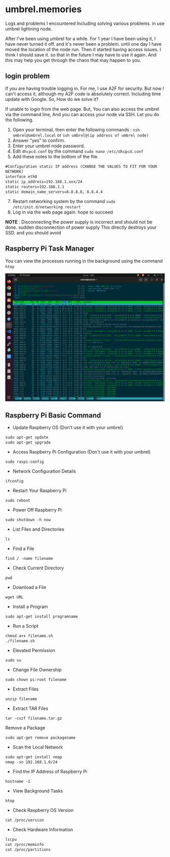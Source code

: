 # umbrel.memories
 Logs and problems I encountered Including solving various problems. in use umbrel lightning node.
 
After I've been using umbrel for a while. For 1 year I have been using it, I have never turned it off. and it's never been a problem. until one day I have moved the location of the node run. Then it started having access issues. I think I should save it. so that in the future I may have to use it again. And this may help you get through the chaos that may happen to you.

## login problem

If you are having trouble logging in. For me, I use A2F for security. But now I can't access it, although my A2F code is absolutely correct. Including time update with Google. So, How do we solve it?

If unable to login from the web page. But, You can also access the umbrel via the command line, And you can access your node via SSH. Let you do the following.

1. Open your terminal, then enter the following commands : `ssh umbrel@umbrel.local` or `ssh umbrel@(ip address of umbrel node)`
2. Answer "yes" to confirm.
3. Enter your umbrel node password.
4. Edit `dhcpcd.conf` by the command `sudo nano /etc/dhcpcd.conf`
6. Add these notes to the bottom of the file.

~~~
#Configuration static IP address (CHANGE THE VALUES TO FIT FOR YOUR NETWORK)
interface eth0
static ip_address=192.168.1.xxx/24
static routers=192.168.1.1
static domain_name_servers=8.8.8.8, 8.8.4.4
~~~

7. Restart networking system by the command `sudo /etc/init.d/networking restart`
8. Log in via the web page again. hope to succeed

**NOTE** : Disconnecting the power supply is incorrect and should not be done. sudden disconnection of power supply This directly destroys your SSD. and you should avoid

## Raspberry Pi Task Manager

You can view the processes running in the background using the command `htop`

![pic1](/src/Screenshot%20from%202022-11-25%2013-01-58.png)

## Raspberry Pi Basic Command

- Update Raspberry OS (Don't use it with your umbrel)
~~~
sudo apt-get update 
sudo apt-get upgrade
~~~
- Access Raspberry Pi Configuration (Don't use it with your umbrel)
~~~
sudo raspi-config
~~~
- Network Configuration Details
~~~
ifconfig
~~~
- Restart Your Raspberry Pi
~~~
sudo reboot
~~~
- Power Off Raspberry Pi
~~~
sudo shutdown -h now
~~~
- List Files and Directories
~~~
ls
~~~
- Find a File
~~~
find / -name filename
~~~
- Check Current Directory
~~~
pwd
~~~
- Download a File
~~~
wget URL
~~~
- Install a Program
~~~
sudo apt-get install programname
~~~
- Run a Script
~~~
chmod a+x filename.sh
./filename.sh
~~~
- Elevated Permission
~~~
sudo su
~~~
- Change File Ownership
~~~
sudo chown pi:root filename
~~~
- Extract Files
~~~
unzip filename
~~~
- Extract TAR Files
~~~
tar -cvzf filename.tar.gz
~~~
Remove a Package
~~~
sudo apt-get remove packagename
~~~
- Scan the Local Network
~~~
sudo apt-get install nmap
nmap -sn 192.168.1.0/24
~~~
- Find the IP Address of Raspberry Pi
~~~
hostname -I
~~~
- View Background Tasks
~~~
htop
~~~
- Check Raspberry OS Version
~~~
cat /proc/version
~~~
- Check Hardware Information
~~~
lscpu
cat /proc/meminfo
cat /proc/partitions
~~~

## 
